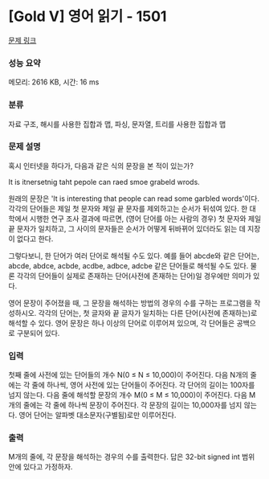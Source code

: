 # [Gold V] 영어 읽기 - 1501 

[문제 링크](https://www.acmicpc.net/problem/1501) 

### 성능 요약

메모리: 2616 KB, 시간: 16 ms

### 분류

자료 구조, 해시를 사용한 집합과 맵, 파싱, 문자열, 트리를 사용한 집합과 맵

### 문제 설명

<p>혹시 인터넷을 하다가, 다음과 같은 식의 문장을 본 적이 있는가?</p>

<p>It is itnersetnig taht pepole can raed smoe grabeld wrods.</p>

<p>원래의 문장은 'It is interesting that people can read some garbled words'이다. 각각의 단어들은 제일 첫 문자와 제일 끝 문자를 제외하고는 순서가 뒤섞여 있다. 한 대학에서 시행한 연구 조사 결과에 따르면, (영어 단어를 아는 사람의 경우) 첫 문자와 제일 끝 문자가 일치하고, 그 사이의 문자들은 순서가 어떻게 뒤바뀌어 있더라도 읽는 데 지장이 없다고 한다.</p>

<p>그렇다보니, 한 단어가 여러 단어로 해석될 수도 있다. 예를 들어 abcde와 같은 단어는, abcde, abdce, acbde, acdbe, adbce, adcbe 같은 단어들로 해석될 수도 있다. 물론 각각의 단어들이 실제로 존재하는 단어(사전에 존재하는 단어)일 경우에만 의미가 있다.</p>

<p>영어 문장이 주어졌을 때, 그 문장을 해석하는 방법의 경우의 수를 구하는 프로그램을 작성하시오. 각각의 단어는, 첫 글자와 끝 글자가 일치하는 다른 단어(사전에 존재하는)로 해석할 수 있다. 영어 문장은 하나 이상의 단어로 이루어져 있으며, 각 단어들은 공백으로 구분되어 있다.</p>

### 입력 

 <p>첫째 줄에 사전에 있는 단어들의 개수 N(0 ≤ N ≤ 10,000)이 주어진다. 다음 N개의 줄에는 각 줄에 하나씩, 영어 사전에 있는 단어들이 주어진다. 각 단어의 길이는 100자를 넘지 않는다. 다음 줄에 해석할 문장의 개수 M(0 ≤ M ≤ 10,000)이 주어진다. 다음 M개의 줄에는 각 줄에 하나씩 문장이 주어진다. 각 문장의 길이는 10,000자를 넘지 않는다. 영어 단어는 알파벳 대소문자(구별됨)로만 이루어진다.</p>

### 출력 

 <p>M개의 줄에, 각 문장을 해석하는 경우의 수를 출력한다. 답은 32-bit signed int 범위 안에 있다고 가정하자.</p>

